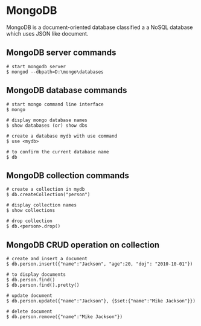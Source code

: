 # MongoDB
MongoDB is a document-oriented database classified a a NoSQL database which uses JSON like document.

## MongoDB server commands

``` 
# start mongodb server
$ mongod --dbpath=D:\mongo\databases
```

## MongoDB database commands

```
# start mongo command line interface
$ mongo

# display mongo database names
$ show databases (or) show dbs 

# create a database mydb with use command
$ use <mydb>

# to confirm the current database name 
$ db 

```

## MongoDB collection commands

```
# create a collection in mydb
$ db.createCollection("person")

# display collection names
$ show collections

# drop collection
$ db.<person>.drop()

```

## MongoDB CRUD operation on collection

```
# create and insert a document 
$ db.person.insert({"name":"Jackson", "age":20, "doj": "2010-10-01"})

# to display documents
$ db.person.find()
$ db.person.find().pretty()

# update document
$ db.person.update({"name":"Jackson"}, {$set:{"name":"Mike Jackson"}})

# delete document
$ db.person.remove({"name":"Mike Jackson"})
```